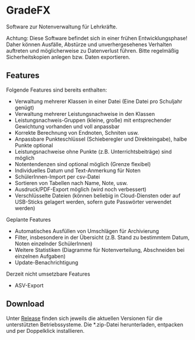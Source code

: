 # GradeFX

Software zur Notenverwaltung für Lehrkräfte.

Achtung: Diese Software befindet sich in einer frühen Entwicklungsphase! Daher können Ausfälle, Abstürze und unverhergesehenes Verhalten auftreten und möglicherweise zu Datenverlust führen. Bitte regelmäßig Sicherheitskopien anlegen bzw. Daten exportieren.

## Features
Folgende Features sind bereits enthalten:
* Verwaltung mehrerer Klassen in einer Datei (Eine Datei pro Schuljahr genügt)
* Verwaltung mehrerer Leistungsnachweise in den Klassen
* Leistungsnachweis-Gruppen (kleine, große) mit entsprechender Gewichtung vorhanden und voll anpassbar
* Korrekte Berechnung von Endnoten, Schniten usw.
* Anpassbare Punkteschlüssel (Schieberegler und Direkteingabe), halbe Punkte optional
* Leistungsnachweise ohne Punkte (z.B. Unterrichtsbeiträge) sind möglich
* Notentendenzen sind optional möglich (Grenze flexibel)
* Individuelles Datum und Text-Anmerkung für Noten
* SchülerInnen-Import per csv-Datei
* Sortieren von Tabellen nach Name, Note, usw.
* Ausdruck/PDF-Export möglich (wird noch verbessert)
* Verschlüsselte Dateien (können beliebig in Cloud-Diensten oder auf USB-Sticks gelagert werden, sofern gute Passwörter verwendet werden)

Geplante Features
* Automatisches Ausfüllen von Umschlägen für Archivierung
* Filter, insbesondere in der Übersicht (z.B. Stand zu bestimmtem Datum, Noten einzelnder SchülerInnen)
* Weitere Statistiken (Diagramme für Notenverteilung, Abschneiden bei einzelnen Aufgaben)
* Update-Benachrichtigung

Derzeit nicht umsetzbare Features
* ASV-Export

## Download
Unter [Release](https://github.com/fabiankaschta/GradeFX/releases/latest) finden sich jeweils die aktuellen Versionen für die unterstützten Betriebssysteme. Die *.zip-Datei herunterladen, entpacken und per Doppelklick installieren.
